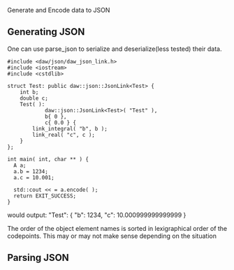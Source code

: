 ﻿Generate and Encode data to JSON


Generating JSON
----------------
One can use parse_json to serialize and deserialize(less tested) their data.  

    #include <daw/json/daw_json_link.h>
    #include <iostream>
    #include <cstdlib>
    
    struct Test: public daw::json::JsonLink<Test> {
        int b;
        double c;
        Test( ):
                daw::json::JsonLink<Test>( "Test" ),
                b{ 0 },
                c{ 0.0 } {
            link_integral( "b", b );
            link_real( "c", c );
        }
    };
  
    int main( int, char ** ) {
      A a;
      a.b = 1234;
      a.c = 10.001;
      
      std::cout << = a.encode( );
      return EXIT_SUCCESS;
    }
    
would output:
    "Test": { "b": 1234, "c": 10.000999999999999 }

The order of the object element names is sorted in lexigraphical order of the codepoints.  This may or may not make sense depending on the situation 

Parsing JSON
-------------
